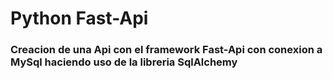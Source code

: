 # Python Fast-Api
### Creacion de una Api con el framework Fast-Api con conexion a MySql haciendo uso de la libreria SqlAlchemy

